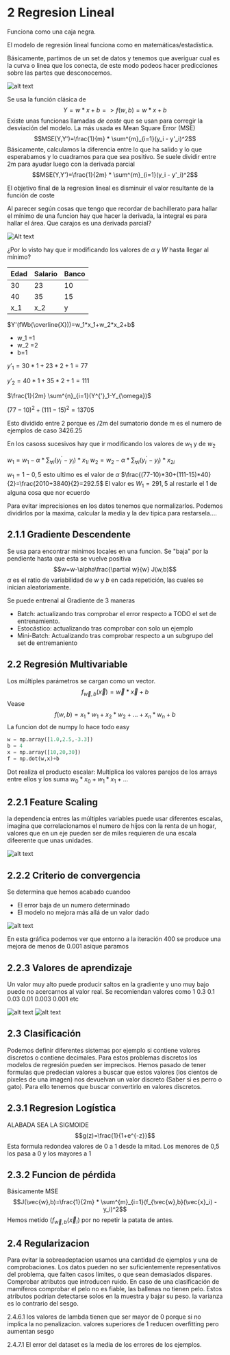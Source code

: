 # 2 Regresion Lineal
Funciona como una caja negra.

El modelo de regresión lineal funciona como en matemáticas/estadística.

Básicamente, partimos de un set de datos y tenemos que averiguar cual es la curva o linea que los conecta, de este modo podeos hacer predicciones sobre las partes que desconocemos.

![alt text](.\Assets\LinearRegression.png)

Se usa la función clásica de $$Y=w*x+b => f(w,b)=w*x+b$$
Existe unas funcionas llamadas *de coste* que se usan para corregir la desviación del modelo.
La más usada es Mean Square Error (MSE) $$MSE(Y,Y')=\frac{1}{m} * \sum^{m}_{i=1}(y_i - y'_i)^2$$
Básicamente, calculamos la diferencia entre lo que ha salido y lo que esperabamos y lo cuadramos para que sea positivo. Se suele dividir entre 2m para ayudar luego con la derivada parcial $$MSE(Y,Y')=\frac{1}{2m} * \sum^{m}_{i=1}(y_i - y'_i)^2$$

El objetivo final de la regresion lineal es disminuir el valor resultante de la función de coste

Al parecer según cosas que tengo que recordar de bachillerato para hallar el mínimo de una funcion hay que hacer la derivada, la integral es para hallar el área.
Que carajos es una derivada parcial?

![Alt text](./Assets/image.png)

¿Por lo visto hay que ir modificando los valores de $\alpha$ y $W$ hasta llegar al mínimo?


|Edad|Salario|Banco|
|---|---|---|
|30|23|10|
|40|35|15|
|x_1|x_2|y|

$Y'(fWb(\overline{X}))=w_1*x_1+w_2*x_2+b$

- w_1 =1
- w_2 =2
- b=1

$y'_1 = 30*1+23*2+1=77$

$y'_2 = 40*1+35*2+1=111$

$\frac{1}{2m} \sum^{n}_{i=1}(Y^{'}_1-Y_{\omega})$

$(77-10)^2 + (111-15)^2 = 13705$

Esto dividido entre 2 porque es /2m del sumatorio donde m es el numero de ejemplos de caso
3426.25

En los casoss sucesivos hay que ir modificando los valores de $w_1$ y de $w_2$

$w_1=w_1-\alpha*\sum_{\forall i}(y^{'}_{i}-y_{i})*x_{1i}$
$w_2=w_2-\alpha*\sum_{\forall i}(y^{'}_{i}-y_{i})*x_{2i}$

$w_1=1-0,5$ esto ultimo es el valor de $\alpha$
$\frac{(77-10)*30+(111-15)*40}{2}=\frac{2010+3840}{2}=292.5$
El valor es $W_1=291,5$ al restarle el 1 de alguna cosa que nor ecuerdo

Para evitar imprecisiones en los datos tenemos que normalizarlos.
Podemos dividirlos por la maxima, calcular la media y la dev tipica para restarsela....

## 2.1.1 Gradiente Descendente

Se usa para encontrar minimos locales en una funcion. Se "baja" por la pendiente hasta que esta se vuelve positiva $$w=w-\alpha\frac{\partial w}{w} J(w,b)$$
$\alpha$ es el ratio de variabilidad de $w$ y $b$ en cada repetición, las cuales se inician aleatoriamente.

Se puede entrenal al Gradiente de 3 maneras
- Batch: actualizando tras comprobar el error respecto a TODO el set de entrenamiento.
- Estocástico: actualizando tras comprobar con solo un ejemplo
- Mini-Batch: Actualizando tras comprobar respecto a un subgrupo del set de entremaniento

## 2.2 Regresión Multivariable

Los múltiples parámetros se cargan como un vector. $$f_{\vec{w},b}(\vec{x})=\vec{w}*\vec{x}+b$$ Vease $$f(w,b)=x_1*w_1+x_2*w_2+...+x_n*w_n+b$$
La funcion dot de numpy lo hace todo easy
```python
w = np.array([1.0,2.5,-3.3])
b = 4
x = np.array([10,20,30])
f = np.dot(w,x)+b
```
Dot realiza el producto escalar: Multiplica los valores parejos de los arrays entre ellos y los suma $w_0*x_0+w_1*x_1+...$

## 2.2.1 Feature Scaling
la dependencia entres las múltiples variables puede usar diferentes escalas, imagina que correlacionamos el numero de hijos con la renta de un hogar, valores que en un eje pueden ser de miles requieren de una escala difeerente que unas unidades.

 ![alt text](.\Assets\FeatureScaling.png)

## 2.2.2 Criterio de convergencia

Se determina que hemos acabado cuandoo
- El error baja de un numero determinado
- El modelo no mejora más allá de un valor dado

![alt text](.\Assets\Convergencia.png)

En esta gráfica podemos ver que entorno a la iteración 400 se produce una mejora de menos de 0.001 asique paramos

## 2.2.3 Valores de aprendizaje

Un valor muy alto puede producir saltos en la gradiente y uno muy bajo puede no acercarnos al valor real.
Se recomiendan valores como 1 0.3 0.1 0.03 0.01 0.003 0.001 etc

![alt text](.\Assets\Aprendizaje1.png) ![alt text](.\Assets\Aprendizaje2.png)

## 2.3 Clasificación
Podemos definir diferentes sistemas por ejemplo si contiene valores discretos o contiene decimales.
Para estos problemas discretos los modelos de regresión pueden ser imprecisos. Hemos pasado de tener formulas que predecian valores a buscar que estos valores (los cientos de pixeles de una imagen) nos devuelvan un valor discreto (Saber si es perro o gato).
Para ello tenemos que buscar convertirlo en valores discretos.
## 2.3.1 Regresion Logística
ALABADA SEA LA SIGMOIDE
$$g(z)=\frac{1}{1+e^{-z}}$$
Esta formula redondea valores de 0 a 1 desde la mitad. Los menores de 0,5 los pasa a 0 y los mayores a 1

## 2.3.2 Funcion de pérdida
Básicamente MSE $$J(\vec{w},b)=\frac{1}{2m} * \sum^{m}_{i=1}(f_{\vec{w},b}(\vec{x}_i) - y_i)^2$$
Hemos metido $(f_{\vec{w},b}(\vec{x}_i)$ por no repetir la patata de antes.

## 2.4 Regularizacion
Para evitar la sobreadeptacion usamos una cantidad de ejemplos y una de comprobaciones.
Los datos pueden no ser suficientemente representativos del problema, que falten casos limites, o que sean demasiados dispares.
Comprobar atributos que introducen ruido. En caso de una clasificación de mamíferos comprobar el pelo no es fiable, las ballenas no tienen pelo.
Estos atributos podrian detectarse solos en la muestra y bajar su peso.
la varianza es lo contrario del sesgo.

2.4.6.1 los valores de lambda tienen que ser mayor de 0 porque si no implica la no penalizacion. valores superiores de 1 reducen overfitting pero aumentan sesgo

2.4.7.1 El error del dataset es la media de los errores de los ejemplos.
